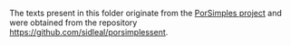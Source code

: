 The texts present in this folder originate from the [PorSimples project](http://wwatana.be/educational-facilita/index.html) and were obtained from the repository https://github.com/sidleal/porsimplessent.